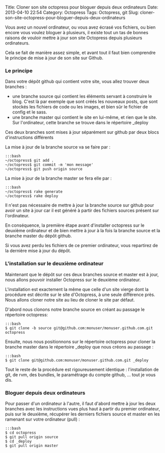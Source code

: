 Title: Cloner son site octopress pour bloguer depuis deux ordinateurs
Date: 2013-04-10 22:54
Category: Octopress
Tags: Octopress, git
Slug: cloner-son-site-octopress-pour-bloguer-depuis-deux-ordinateurs

Vous avez un nouvel ordinateur, ou vous avez écrasé vos fichiers, ou bien encore vous voulez bloguer à plusieurs, il existe tout un tas de bonnes raisons de vouloir mettre à jour son site Octopress depuis plusieurs ordinateurs.

Cela se fait de manière assez simple, et avant tout il faut bien comprendre le principe de mise à jour de son site sur Github.

### Le principe

Dans votre dépôt github qui contient votre site, vous allez trouver deux branches :
- une branche source qui contient les éléments servant à construire le blog. C'est là par exemple que sont créés les nouveaux posts, que sont stockés les fichiers de code ou les images, et bien sûr le fichier de config et le sass.
- une branche master qui contient le site en lui-même, et rien que le site. Sur l'ordinateur, cette branche se trouve dans le répertoire _deploy

Ces deux branches sont mises à jour séparément sur github par deux blocs d'instructions différents

La mise à jour de la branche source va se faire par :

	:::bash
    ~/octopress$ git add .
	~/octopress$ git commit -m 'mon message'
	~/octopress$ git push origin source

La mise à jour de la branche master se fera elle par :

	:::bash
	~/octopress$ rake generate
	~/octopress$ rake deploy

Il n'est pas nécessaire de mettre à jour la branche source sur github pour avoir un site à jour car il est généré à partir des fichiers sources présent sur l'ordinateur.

En conséquence, la première étape avant d'installer octopress sur le deuxième ordinateur et de bien mettre à jour à la fois la branche source et la branche master du dépôt github.

Si vous avez perdu les fichiers de ce premier ordinateur, vous repartirez de la dernière mise à jour du dépôt.

### L'installation sur le deuxième ordinateur

Maintenant que le dépôt sur ces deux branches source et master est à jour, nous allons pouvoir installer Octopress sur le deuxième ordinateur.

L'installation est exactement la même que celle d'un site vierge dont la procédure est décrite sur le site d'Octopress, à une seule différence près. Nous allons cloner notre site au lieu de cloner le site par défaut.

D'abord nous clonons notre branche source en créant au passage le répertoire octopress:
   
	:::bash
    $ git clone -b source git@github.com:monuser/monuser.github.com.git octopress

Ensuite, nous nous positionnons sur le répertoire octopress pour cloner la branche master dans le répertoire _deploy que nous créons au passage :
    
	:::bash
	$ git clone git@github.com:monuser/monuser.github.com.git _deploy
	
Tout le reste de la procédure est rigoureusement identique : l'installation de git, de rvm, des bundles, le paramétrage du compte github, ... tout je vous dis.

### Bloguer depuis deux ordinateurs

Pour passer d'un ordinateur à l'autre, il faut d'abord mettre à jour les deux branches avec les instructions vues plus haut à partir du premier ordinateur, puis sur le deuxième, récupérer les derniers fichiers source et master en les ramenant sur votre ordinateur (pull) :

	:::bash
    $ cd octopress
	$ git pull origin source
	$ cd _deploy
	$ git pull origin master


